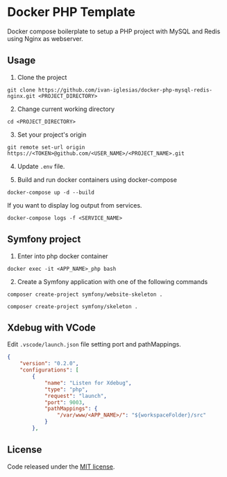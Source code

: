 
# Docker PHP Template

Docker compose boilerplate to setup a PHP project with MySQL and Redis using Nginx as webserver.

## Usage

1. Clone the project

```
git clone https://github.com/ivan-iglesias/docker-php-mysql-redis-nginx.git <PROJECT_DIRECTORY>
```

2. Change current working directory

```
cd <PROJECT_DIRECTORY>
```

3. Set your project's origin

```
git remote set-url origin https://<TOKEN>@github.com/<USER_NAME>/<PROJECT_NAME>.git
```

4. Update `.env` file.

5. Build and run docker containers using docker-compose

```
docker-compose up -d --build
```

If you want to display log output from services.

```
docker-compose logs -f <SERVICE_NAME>
```

## Symfony project

1. Enter into php docker container

```
docker exec -it <APP_NAME>_php bash
```

2. Create a Symfony application with one of the following commands

```
composer create-project symfony/website-skeleton .

composer create-project symfony/skeleton .
```

## Xdebug with VCode

Edit `.vscode/launch.json` file setting port and pathMappings.

```json
{
    "version": "0.2.0",
    "configurations": [
        {
            "name": "Listen for Xdebug",
            "type": "php",
            "request": "launch",
            "port": 9003,
            "pathMappings": {
                "/var/www/<APP_NAME>/": "${workspaceFolder}/src"
            }
        },
```

## License

Code released under the [MIT license](./LICENSE).
